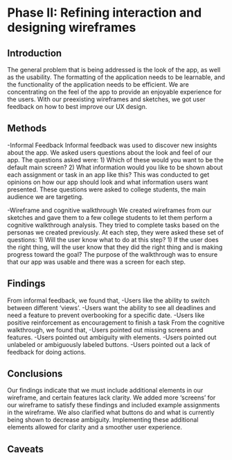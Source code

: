 # Phase II: Refining interaction and designing wireframes

## Introduction

The general problem that is being addressed is the look of the app, as well as the usability. The formatting of the application needs to be learnable, and the functionality of the application needs to be efficient. We are concentrating on the feel of the app to provide an enjoyable experience for the users. With our preexisting wireframes and sketches, we got user feedback on how to best improve our UX design.


## Methods

-Informal Feedback
Informal feedback was used to discover new insights about the app. We asked users questions 
about the look and feel of our app. The questions asked were: 
    1) Which of these would you want to be the default main screen? 
    2) What information would you like to be shown about each assignment or task in an app like        this? 
This was conducted to get opinions on how our app should look and what information users want presented. These questions were asked to college students, the main audience we are targeting. 


-Wireframe and cognitive walkthrough
We created wireframes from our sketches and gave them to a few college students to let them perform a cognitive walkthrough analysis. They tried to complete tasks based on the personas we created previously. At each step, they were asked these set of questions:
    1) Will the user know what to do at this step?
    1) If the user does the right thing, will the user know that they did the right thing and          is making progress toward the goal?
The purpose of the walkthrough was to ensure that our app was usable and there was a screen for each step.


## Findings

From informal feedback, we found that,
    -Users like the ability to switch between different ‘views’.
    -Users want the ability to see all deadlines and need a feature to prevent overbooking for       a specific date.
    -Users like positive reinforcement as encouragement to finish a task
From the cognitive walkthrough, we found that,
    -Users pointed out missing screens and features.
    -Users pointed out ambiguity with elements. 
    -Users pointed out unlabeled or ambiguously labeled buttons.
    -Users pointed out a lack of feedback for doing actions. 


## Conclusions

Our findings indicate that we must include additional elements in our wireframe, and certain features lack clarity. We added more ‘screens’ for our wireframe to satisfy these findings and included example assignments in the wireframe. We also clarified what buttons do and what is currently being shown to decrease ambiguity. Implementing these additional elements allowed for clarity and a smoother user experience. 


## Caveats



